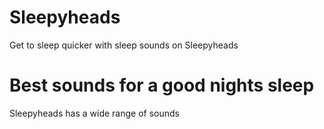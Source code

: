 # Sleepyheads
 Get to sleep quicker with sleep sounds on Sleepyheads

 # Best sounds for a good nights sleep
 Sleepyheads has a wide range of sounds
